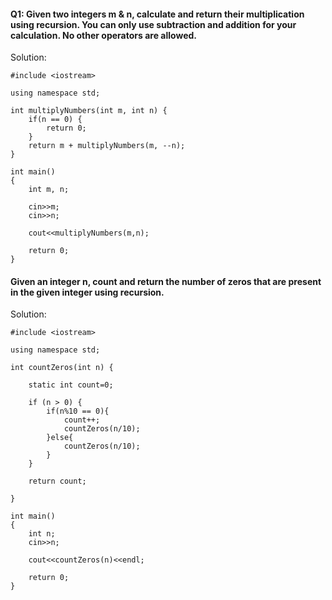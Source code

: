 #### Q1: Given two integers m & n, calculate and return their multiplication using recursion. You can only use subtraction and addition for your calculation. No other operators are allowed.
    
Solution: 
```
#include <iostream>

using namespace std;

int multiplyNumbers(int m, int n) {
    if(n == 0) {
        return 0;
    }
    return m + multiplyNumbers(m, --n);
}

int main()
{
    int m, n;
    
    cin>>m;
    cin>>n;
    
    cout<<multiplyNumbers(m,n);

    return 0;
}
```
#### Given an integer n, count and return the number of zeros that are present in the given integer using recursion.

Solution:
```
#include <iostream>

using namespace std;

int countZeros(int n) {
    
    static int count=0;
    
    if (n > 0) {
        if(n%10 == 0){
            count++;
            countZeros(n/10);
        }else{
            countZeros(n/10);
        }   
    }
    
    return count;
    
}

int main()
{
    int n;
    cin>>n;
    
    cout<<countZeros(n)<<endl;

    return 0;
}
```
